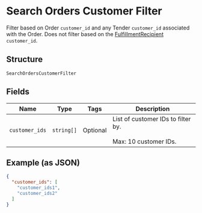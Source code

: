 
# Search Orders Customer Filter

Filter based on Order `customer_id` and any Tender `customer_id`
associated with the Order. Does not filter based on the
[FulfillmentRecipient](#type-orderfulfillmentrecipient) `customer_id`.

## Structure

`SearchOrdersCustomerFilter`

## Fields

| Name | Type | Tags | Description |
|  --- | --- | --- | --- |
| `customer_ids` | `string[]` | Optional | List of customer IDs to filter by.<br><br>Max: 10 customer IDs. |

## Example (as JSON)

```json
{
  "customer_ids": [
    "customer_ids1",
    "customer_ids2"
  ]
}
```

